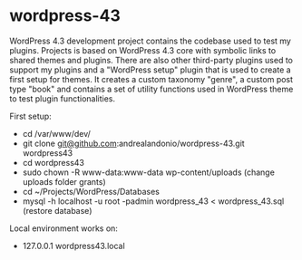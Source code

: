 # wordpress-43
WordPress 4.3 development project contains the codebase used to test my plugins. Projects is based on WordPress 4.3 core with symbolic links to shared themes and plugins. There are also other third-party plugins used to support my plugins and a "WordPress setup" plugin that is used to create a first setup for themes. It creates a custom taxonomy "genre", a custom post type "book" and contains a set of utility functions used in WordPress theme to test plugin functionalities.

First setup:
* cd /var/www/dev/
* git clone git@github.com:andrealandonio/wordpress-43.git wordpress43
* cd wordpress43
* sudo chown -R www-data:www-data wp-content/uploads (change uploads folder grants)
* cd ~/Projects/WordPress/Databases
* mysql -h localhost -u root -padmin wordpress_43 < wordpress_43.sql (restore database)

Local environment works on:
* 127.0.0.1   wordpress43.local

